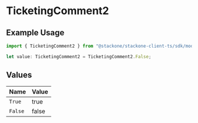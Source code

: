 # TicketingComment2

## Example Usage

```typescript
import { TicketingComment2 } from "@stackone/stackone-client-ts/sdk/models/shared";

let value: TicketingComment2 = TicketingComment2.False;
```

## Values

| Name    | Value   |
| ------- | ------- |
| `True`  | true    |
| `False` | false   |